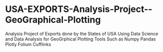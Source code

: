 # USA-EXPORTS-Analysis-Project--GeoGraphical-Plotting
Analysis Project of Exports done by the States of USA Using Data Science and Data Analysis for GeoGrphical Plotting Tools Such as Numpy Pandas Plotly Folium Cufflinks
